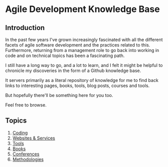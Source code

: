 # Agile Development Knowledge Base 

## Introduction

In the past few years I've grown increasingly fascinated with all the different facets of agile software development and the practices related to this. Furthermore, returning from a management role to go back into working in code and on technical topics has been a fascinating path.

I still have a long way to go, and a lot to learn, and I felt it might be helpful to chronicle my discoveries in the form of a Github knowledge base.

It servers primarily as a literal repository of knowledge for me to find back links to interesting pages, books, tools, blog posts, courses and tools.

But hopefully there'll be something here for you too.

Feel free to browse.

## Topics

1. [Coding](coding/coding.md)
1. [Websites & Services](websites/websites.md)
1. [Tools](tools/tools.md)
1. [Books](books/books.md)
1. [Conferences](conferences/conferences.md)
1. [Methodologies](methodologies/methodologies.md)